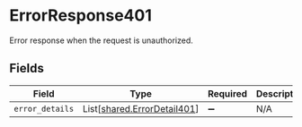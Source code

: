 # ErrorResponse401

Error response when the request is unauthorized.


## Fields

| Field                                                                | Type                                                                 | Required                                                             | Description                                                          |
| -------------------------------------------------------------------- | -------------------------------------------------------------------- | -------------------------------------------------------------------- | -------------------------------------------------------------------- |
| `error_details`                                                      | List[[shared.ErrorDetail401](../../models/shared/errordetail401.md)] | :heavy_minus_sign:                                                   | N/A                                                                  |